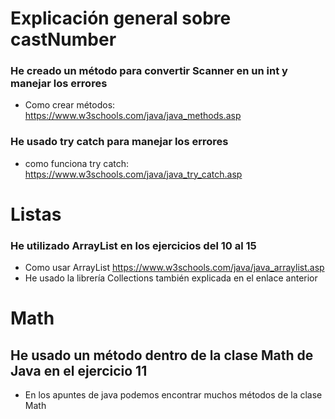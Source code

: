 # Explicación general sobre castNumber

### He creado un método para convertir Scanner en un int y manejar los errores

- Como crear métodos: https://www.w3schools.com/java/java_methods.asp

### He usado try catch para manejar los errores 
- como funciona try catch: https://www.w3schools.com/java/java_try_catch.asp

# Listas

### He utilizado ArrayList en los ejercicios del 10 al 15

- Como usar ArrayList https://www.w3schools.com/java/java_arraylist.asp
- He usado la librería Collections también explicada en el enlace anterior

# Math

## He usado un método dentro de la clase Math de Java en el ejercicio 11

- En los apuntes de java podemos encontrar muchos métodos de la clase Math